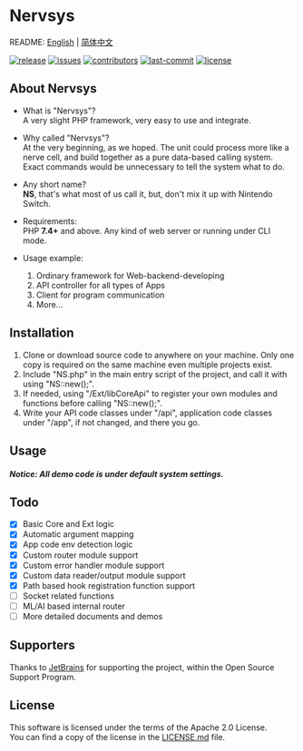 # Nervsys

README: [English](README.md) | [简体中文](README_zh-CN.md)

[![release](https://img.shields.io/badge/release-8.0.0-blue?style=flat-square)](https://github.com/Jerry-Shaw/NervSys/releases)
[![issues](https://img.shields.io/github/issues/Jerry-Shaw/NervSys?style=flat-square)](https://github.com/Jerry-Shaw/NervSys/issues)
[![contributors](https://img.shields.io/github/contributors/Jerry-Shaw/NervSys?style=flat-square)](https://github.com/Jerry-Shaw/NervSys/graphs/contributors)
[![last-commit](https://img.shields.io/github/last-commit/Jerry-Shaw/NervSys?style=flat-square)](https://github.com/Jerry-Shaw/NervSys/commits/master)
[![license](https://img.shields.io/github/license/Jerry-Shaw/NervSys?style=flat-square)](https://github.com/Jerry-Shaw/NervSys/blob/master/LICENSE.md)  

## About Nervsys

* What is "Nervsys"?  
A very slight PHP framework, very easy to use and integrate.  

* Why called "Nervsys"?  
At the very beginning, as we hoped. The unit could process more like a nerve cell, and build together as a pure data-based calling system. Exact commands would be unnecessary to tell the system what to do.  

* Any short name?  
**NS**, that's what most of us call it, but, don't mix it up with Nintendo Switch.  

* Requirements:  
PHP **7.4+** and above. Any kind of web server or running under CLI mode.  

* Usage example:  
    1. Ordinary framework for Web-backend-developing
    2. API controller for all types of Apps
    3. Client for program communication
    4. More...

## Installation

1. Clone or download source code to anywhere on your machine. Only one copy is required on the same machine even multiple projects exist.
2. Include "NS.php" in the main entry script of the project, and call it with using "NS::new();".
3. If needed, using "/Ext/libCoreApi" to register your own modules and functions before calling "NS::new();".
4. Write your API code classes under "/api", application code classes under "/app", if not changed, and there you go.

## Usage

##### Notice: All demo code is under default system settings.












## Todo
- [x] Basic Core and Ext logic
- [x] Automatic argument mapping
- [x] App code env detection logic
- [x] Custom router module support
- [x] Custom error handler module support
- [x] Custom data reader/output module support
- [x] Path based hook registration function support
- [ ] Socket related functions
- [ ] ML/AI based internal router
- [ ] More detailed documents and demos

## Supporters

Thanks to [JetBrains](https://www.jetbrains.com/?from=Nervsys) for supporting the project, within the Open Source Support Program.  

## License

This software is licensed under the terms of the Apache 2.0 License.  
You can find a copy of the license in the [LICENSE.md](https://github.com/Jerry-Shaw/NervSys/blob/master/LICENSE.md) file.